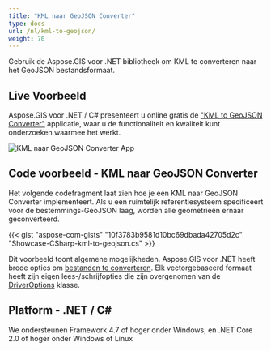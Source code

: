 ```yaml
---
title: "KML naar GeoJSON Converter"
type: docs
url: /nl/kml-to-geojson/
weight: 70
---
```


Gebruik de Aspose.GIS voor .NET bibliotheek om KML te converteren naar het GeoJSON bestandsformaat.

## **Live Voorbeeld**

Aspose.GIS voor .NET / C# presenteert u online gratis de ["KML to GeoJSON Converter"](https://products.aspose.app/gis/conversion/kml-to-geojson) applicatie, waar u de functionaliteit en kwaliteit kunt onderzoeken waarmee het werkt.

![KML naar GeoJSON Converter App](conversion.png)

## **Code voorbeeld - KML naar GeoJSON Converter**

Het volgende codefragment laat zien hoe je een KML naar GeoJSON Converter implementeert. Als u een ruimtelijk referentiesysteem specificeert voor de bestemmings-GeoJSON laag, worden alle geometrieën ernaar geconverteerd. 

{{< gist "aspose-com-gists" "10f3783b9581d10bc69dbada42705d2c" "Showcase-CSharp-kml-to-geojson.cs" >}}

Dit voorbeeld toont algemene mogelijkheden. Aspose.GIS voor .NET heeft brede opties om [bestanden te converteren](https://docs.aspose.com/gis/net/vector-layers/). Elk vectorgebaseerd formaat heeft zijn eigen lees-/schrijfopties die zijn overgenomen van de [DriverOptions](https://reference.aspose.com/gis/net/aspose.gis/driveroptions) klasse.

## **Platform - .NET / C#**

We ondersteunen Framework 4.7 of hoger onder Windows, en .NET Core 2.0 of hoger onder Windows of Linux
